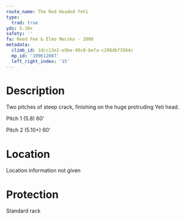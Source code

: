 ```yaml
---
route_name: The Red Headed Yeti
type:
  trad: true
yds: 5.10+
safety: ''
fa: Reed Fee & Elmo Mecsko - 2009
metadata:
  climb_id: 1dcc13e2-e9be-49c0-befa-c290dbf3564c
  mp_id: '109612087'
  left_right_index: '15'
---
```

# Description
Two pitches of steep crack, finishing on the huge protruding Yeti head.

Pitch 1 (5.8) 60'

Pitch 2 (5.10+) 60'

# Location
Location information not given

# Protection
Standard rack
